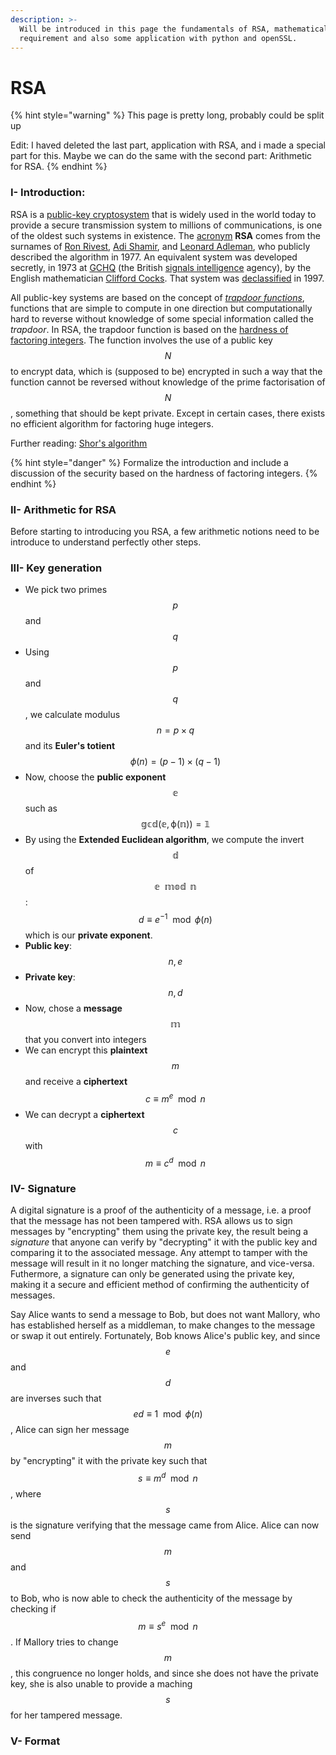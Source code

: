 ```yaml
---
description: >-
  Will be introduced in this page the fundamentals of RSA, mathematical
  requirement and also some application with python and openSSL.
---
```


# RSA

{% hint style="warning" %}
This page is pretty long, probably could be split up

Edit: I haved deleted the last part, application with RSA, and i made a special part for this. Maybe we can do the same with the second part: Arithmetic for RSA.
{% endhint %}

### I- Introduction:

RSA is a [public-key cryptosystem](https://en.wikipedia.org/wiki/Public-key_cryptography) that is widely used in the world today to provide a secure transmission system to millions of communications, is one of the oldest such systems in existence.  The [acronym](https://en.wikipedia.org/wiki/Acronym) **RSA** comes from the surnames of [Ron Rivest](https://en.wikipedia.org/wiki/Ron_Rivest), [Adi Shamir](https://en.wikipedia.org/wiki/Adi_Shamir), and [Leonard Adleman](https://en.wikipedia.org/wiki/Leonard_Adleman), who publicly described the algorithm in 1977. An equivalent system was developed secretly, in 1973 at [GCHQ](https://en.wikipedia.org/wiki/Government_Communications_Headquarters) \(the British [signals intelligence](https://en.wikipedia.org/wiki/Signals_intelligence) agency\), by the English mathematician [Clifford Cocks](https://en.wikipedia.org/wiki/Clifford_Cocks). That system was [declassified](https://en.wikipedia.org/wiki/Classified_information) in 1997.

All public-key systems are based on the concept of [_trapdoor functions_](https://en.wikipedia.org/wiki/Trapdoor_function#:~:text=A%20trapdoor%20function%20is%20a,are%20widely%20used%20in%20cryptography.), functions that are simple to compute in one direction but computationally hard to reverse without knowledge of some special information called the _trapdoor_. In RSA, the trapdoor function is based on the [hardness of factoring integers](https://en.wikipedia.org/wiki/Integer_factorization). The function involves the use of a public key$$N $$to encrypt data, which is \(supposed to be\) encrypted in such a way that the function cannot be reversed without knowledge of the prime factorisation of$$N $$, something that should be kept private. Except in certain cases, there exists no efficient algorithm for factoring huge integers.

Further reading: [Shor's algorithm](https://en.wikipedia.org/wiki/Shor%27s_algorithm)

{% hint style="danger" %}
Formalize the introduction and include a discussion of the security based on the hardness of factoring integers.
{% endhint %}

### II- Arithmetic for RSA

Before starting to introducing you RSA, a few arithmetic notions need to be introduce to understand perfectly other steps.

### III- Key generation

* We pick two primes $$p$$ and $$q$$
* Using $$p$$ and $$q$$, we calculate modulus $$n = p\times q$$ and its **Euler's totient** $$\phi(n) = (p-1) \times  (q-1)$$
* Now, choose the **public exponent** $$\mathbb{e}$$such as $$\mathbb{gcd(e, \phi(n)) = 1}$$
* By using the **Extended Euclidean algorithm**, we compute the invert $$\mathbb{d}$$ of $$\mathbb{e \mod n}$$ :$$d \equiv e^{-1} \mod \phi(n)$$ which is our **private exponent**.
* **Public key**: $$n, e$$
* **Private key**: $$n, d$$
* Now, chose a **message** $$\mathbb{m}$$that you convert into integers
* We can encrypt this **plaintext** $$m$$ and receive a **ciphertext** $$c \equiv m^e \mod n$$
* We can decrypt a **ciphertext** $$c$$ with $$m \equiv c^d \mod n$$

### IV- Signature 

A digital signature is a proof of the authenticity of a message, i.e. a proof that the message has not been tampered with. RSA allows us to sign messages by "encrypting" them using the private key, the result being a _signature_ that anyone can verify by "decrypting" it with the public key and comparing it to the  associated message. Any attempt to tamper with the message will result in it no longer matching the signature, and vice-versa. Futhermore, a signature can only be generated using the private key, making it a secure and efficient method of confirming the authenticity of messages. 

Say Alice wants to send a message to Bob, but does not want Mallory, who has established herself as a middleman, to make changes to the message or swap it out entirely. Fortunately, Bob knows Alice's public key, and since $$e$$ and $$d$$ are inverses such that $$ed \equiv 1\mod  \phi(n)$$, Alice can sign her message $$m$$ by "encrypting" it with the private key such that $$s \equiv m^d \mod n$$, where $$s$$ is the signature verifying that the message came from Alice. Alice can now send $$m$$ and $$s$$ to Bob, who is now able to check the authenticity of the message by checking if $$m \equiv s^e \mod n$$. If Mallory tries to change $$m$$, this congruence no longer holds, and since she does not have the private key, she is also unable to provide a maching $$s$$for her tampered message.

### V- Format



